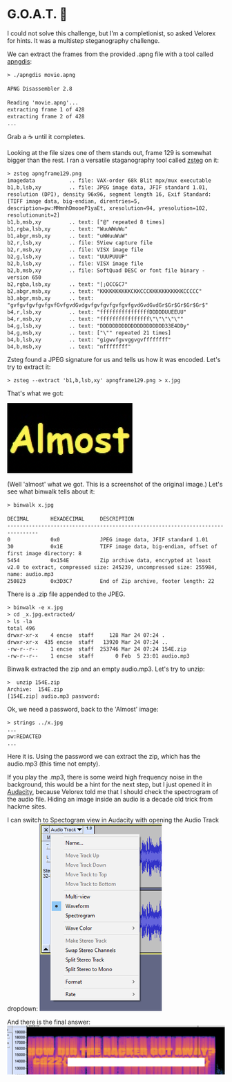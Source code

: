 # G.O.A.T. 🐐

I could not solve this challenge, but I'm a completionist, so asked Velorex for hints. It was a multistep steganography challenge.

We can extract the frames from the provided .apng file with a tool called [apngdis](https://launchpad.net/ubuntu/bionic/+package/apngdis):

```shell
> ./apngdis movie.apng

APNG Disassembler 2.8

Reading 'movie.apng'...
extracting frame 1 of 428
extracting frame 2 of 428
...
```
Grab a ☕ until it completes. 

Looking at the file sizes one of them stands out, frame 129 is somewhat bigger than the rest. I ran a versatile staganography tool called [zsteg](https://github.com/zed-0xff/zsteg) on it:

```shell
> zsteg apngframe129.png
imagedata           .. file: VAX-order 68k Blit mpx/mux executable
b1,b,lsb,xy         .. file: JPEG image data, JFIF standard 1.01, resolution (DPI), density 96x96, segment length 16, Exif Standard: [TIFF image data, big-endian, direntries=5, description=pw:MMmnhDmooeP1yaEt, xresolution=94, yresolution=102, resolutionunit=2]
b1,b,msb,xy         .. text: ["@" repeated 8 times]
b1,rgba,lsb,xy      .. text: "WuuWWuWu"
b1,abgr,msb,xy      .. text: "uWWuuWuW"
b2,r,lsb,xy         .. file: 5View capture file
b2,r,msb,xy         .. file: VISX image file
b2,g,lsb,xy         .. text: "UUUPUUUP"
b2,b,lsb,xy         .. file: VISX image file
b2,b,msb,xy         .. file: SoftQuad DESC or font file binary - version 650
b2,rgba,lsb,xy      .. text: "[;OCCGC7"
b2,abgr,msb,xy      .. text: "KKKKKKKKKKCKKCCCKKKKKKKKKKKCCCCC"
b3,abgr,msb,xy      .. text: "gvfgvfgvfgvfgvfGvfgvdGvdgvfgvfgvfgvfgvfgvdGvdGvdGr$Gr$Gr$Gr$Gr$"
b4,r,lsb,xy         .. text: "ffffffffffffffffDDDDDUUEEUU"
b4,r,msb,xy         .. text: "ffffffffffffffff\"\"\"\"\""
b4,g,lsb,xy         .. text: "DDDDDDDDDDDDDDDDDDDDD33E4DDy"
b4,g,msb,xy         .. text: ["\"" repeated 21 times]
b4,b,lsb,xy         .. text: "gigwvfgvvggvgvffffffff"
b4,b,msb,xy         .. text: "nffffffff"
```

Zsteg found a JPEG signature for us and tells us how it was encoded. Let's try to extract it:

```
> zsteg --extract 'b1,b,lsb,xy' apngframe129.png > x.jpg
```

That's what we got:

![](almost.png)

(Well 'almost' what we got. This is a screenshot of the original image.) Let's see what binwalk tells about it:
```shell
> binwalk x.jpg

DECIMAL       HEXADECIMAL     DESCRIPTION
--------------------------------------------------------------------------------
0             0x0             JPEG image data, JFIF standard 1.01
30            0x1E            TIFF image data, big-endian, offset of first image directory: 8
5454          0x154E          Zip archive data, encrypted at least v2.0 to extract, compressed size: 245239, uncompressed size: 255984, name: audio.mp3
250823        0x3D3C7         End of Zip archive, footer length: 22
```

There is a .zip file appended to the JPEG. 
```
> binwalk -e x.jpg
> cd _x.jpg.extracted/
> ls -la
total 496
drwxr-xr-x    4 encse  staff     128 Mar 24 07:24 .
drwxr-xr-x  435 encse  staff   13920 Mar 24 07:24 ..
-rw-r--r--    1 encse  staff  253746 Mar 24 07:24 154E.zip
-rw-r--r--    1 encse  staff       0 Feb  5 23:01 audio.mp3
```

Binwalk extracted the zip and an empty audio.mp3. Let's try to unzip:
```shell
>  unzip 154E.zip
Archive:  154E.zip
[154E.zip] audio.mp3 password:
```

Ok, we need a password, back to the 'Almost' image:
```
> strings ../x.jpg
...
pw:REDACTED
...
```

Here it is. Using the password we can extract the zip, which has the audio.mp3 (this time not empty).

If you play the .mp3, there is some weird high frequency noise in the background, this would be a hint for the next step, but I just opened it in [Audacity](https://www.audacityteam.org/), because Velorex told me that I should check the spectrogram of the audio file. Hiding an image inside an audio is a decade old trick from hackme sites. 

I can switch to Spectogram view in Audacity with opening the Audio Track dropdown:
![](audio_track_waveform_dropdown_menu_2_4_0.png)

And there is the final answer:
![](spectogram.png)
